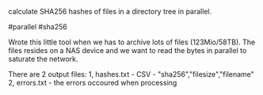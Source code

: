 calculate SHA256 hashes of files in a directory tree in parallel.

#parallel
#sha256

Wrote this little tool when we has to archive lots of files (123Mio/58TB).
The files resides on a NAS device and we want to read the bytes in parallel to saturate the network.

There are 2 output files:
1, hashes.txt - CSV - "sha256","filesize","filename"
2, errors.txt - the errors occoured when processing
